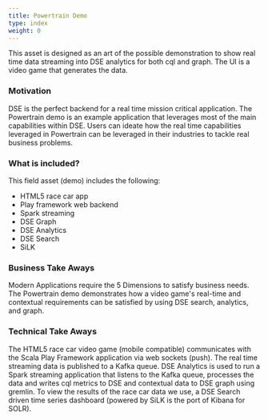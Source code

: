 ```yaml
---
title: Powertrain Demo
type: index
weight: 0
---
```


This asset is designed as an art of the possible demonstration to show real time data streaming into DSE analytics for both cql and graph. The UI is a video game that generates the data.

### Motivation

DSE is the perfect backend for a real time mission critical application. The Powertrain demo is an example application that leverages most of the main capabilities within DSE.
Users can ideate how the real time capabilities leveraged in Powertrain can be leveraged in their industries to tackle real business problems.

### What is included?

This field asset (demo) includes the following:

* HTML5 race car app
* Play framework web backend
* Spark streaming
* DSE Graph
* DSE Analytics
* DSE Search
* SiLK

### Business Take Aways

Modern Applications require the 5 Dimensions to satisfy business needs.
The Powertrain demo demonstrates how a video game's real-time and contextual requirements can be satisfied by using DSE search, analytics, and graph.

### Technical Take Aways

The HTML5 race car video game (mobile compatible) communicates with the Scala Play Framework application via web sockets (push).
The real time streaming data is published to a Kafka queue.
DSE Analytics is used to run a Spark streaming application that listens to the Kafka queue, processes the data and writes cql metrics to DSE and contextual data to DSE graph using gremlin.
To view the results of the race car data we use, a DSE Search driven time series dashboard (powered by SiLK is the port of Kibana for SOLR).
